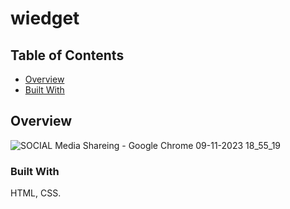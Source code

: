 # wiedget
## Table of Contents

- [Overview](#overview)
- [Built With](#built-with)



## Overview

![SOCIAL Media Shareing - Google Chrome 09-11-2023 18_55_19](https://github.com/kishore1872000/wiedget/assets/83766519/05be1c6b-e5f6-4372-a54e-89775f87be49)


### Built With

HTML, CSS.
